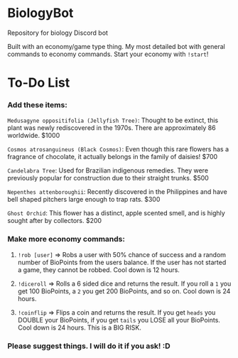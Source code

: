 # BiologyBot
Repository for biology Discord bot

Built with an economy/game type thing. My most detailed bot with general commands to economy commands. Start your economy with `!start`!

# To-Do List

### Add these items:
`Medusagyne oppositifolia (Jellyfish Tree)`:
Thought to be extinct, this plant was newly rediscovered in the 1970s. There are approximately 86 worldwide.
$1000

`Cosmos atrosanguineus (Black Cosmos)`:
Even though this rare flowers has a fragrance of chocolate, it actually belongs in the family of daisies!
$700

`Candelabra Tree`:
Used for Brazilian indigenous remedies. They were previously popular for construction due to their straight trunks.
$500

`Nepenthes attenboroughii`:
Recently discovered in the Philippines and have bell shaped pitchers large enough to trap rats.
$300

`Ghost Orchid`:
This flower has a distinct, apple scented smell, and is highly sought after by collectors.
$200

### Make more economy commands:
1. `!rob [user]` => Robs a user with 50% chance of success and a random number of BioPoints
   from the users balance. If the user has not started a game, they cannot be robbed. Cool down
   is 12 hours.

2. `!diceroll` => Rolls a 6 sided dice and returns the result. If you roll a `1` you get
   100 BioPoints, a `2` you get 200 BioPoints, and so on. Cool down is 24 hours.

3. `!coinflip` => Flips a coin and returns the result. If you get `heads` you DOUBLE your
   BioPoints, if you get `tails` you LOSE all your BioPoints. Cool down is 24 hours. This is a
   BIG RISK.

### Please suggest things. I will do it if you ask! :D